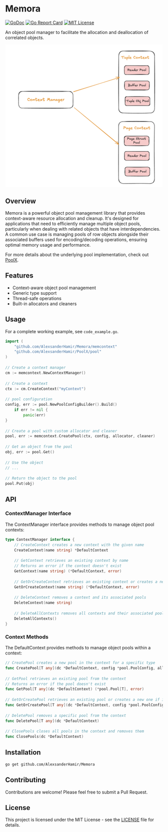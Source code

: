 # Memora

[![GoDoc](https://pkg.go.dev/badge/github.com/AlexsanderHamir/Memora)](https://pkg.go.dev/github.com/AlexsanderHamir/Memora)
[![Go Report Card](https://goreportcard.com/badge/github.com/AlexsanderHamir/Memora)](https://goreportcard.com/report/github.com/AlexsanderHamir/Memora)
[![MIT License](https://img.shields.io/badge/license-MIT-blue.svg)](LICENSE)

An object pool manager to facilitate the allocation and deallocation of correlated objects.

![Memora Example](example.png)

## Overview

Memora is a powerful object pool management library that provides context-aware resource allocation and cleanup. It's designed for applications that need to efficiently manage multiple object pools, particularly when dealing with related objects that have interdependencies. A common use case is managing pools of row objects alongside their associated buffers used for encoding/decoding operations, ensuring optimal memory usage and performance.

For more details about the underlying pool implementation, check out [PoolX](https://github.com/AlexsanderHamir/PoolX).

## Features

- Context-aware object pool management
- Generic type support
- Thread-safe operations
- Built-in allocators and cleaners

## Usage

For a complete working example, see `code_example.go`.

```go
import (
	"github.com/AlexsanderHamir/Memora/memcontext"
	"github.com/AlexsanderHamir/PoolX/pool"
)

// Create a context manager
cm := memcontext.NewContextManager()

// Create a context
ctx := cm.CreateContext("myContext")

// pool configuration
config, err := pool.NewPoolConfigBuilder().Build()
	if err != nil {
		panic(err)
}

// Create a pool with custom allocator and cleaner
pool, err := memcontext.CreatePool(ctx, config, allocator, cleaner)

// Get an object from the pool
obj, err := pool.Get()

// Use the object
// ...

// Return the object to the pool
pool.Put(obj)
```

## API

### ContextManager Interface

The ContextManager interface provides methods to manage object pool contexts:

```go
type ContextManager interface {
    // CreateContext creates a new context with the given name
    CreateContext(name string) *DefaultContext

    // GetContext retrieves an existing context by name
    // Returns an error if the context doesn't exist
    GetContext(name string) (*DefaultContext, error)

    // GetOrCreateContext retrieves an existing context or creates a new one if it doesn't exist
    GetOrCreateContext(name string) (*DefaultContext, error)

    // DeleteContext removes a context and its associated pools
    DeleteContext(name string)

    // DeleteAllContexts removes all contexts and their associated pools
    DeleteAllContexts()
}
```

### Context Methods

The DefaultContext provides methods to manage object pools within a context:

```go
// CreatePool creates a new pool in the context for a specific type
func CreatePool[T any](dc *DefaultContext, config *pool.PoolConfig, allocator func() T, cleaner func(T)) (*pool.Pool[T], error)

// GetPool retrieves an existing pool from the context
// Returns an error if the pool doesn't exist
func GetPool[T any](dc *DefaultContext) (*pool.Pool[T], error)

// GetOrCreatePool retrieves an existing pool or creates a new one if it doesn't exist
func GetOrCreatePool[T any](dc *DefaultContext, config *pool.PoolConfig, allocator func() T, cleaner func(T)) (*pool.Pool[T], error)

// DeletePool removes a specific pool from the context
func DeletePool[T any](dc *DefaultContext)

// ClosePools closes all pools in the context and removes them
func ClosePools(dc *DefaultContext)
```

## Installation

```bash
go get github.com/AlexsanderHamir/Memora
```

## Contributing

Contributions are welcome! Please feel free to submit a Pull Request.

## License

This project is licensed under the MIT License - see the [LICENSE](LICENSE) file for details.
